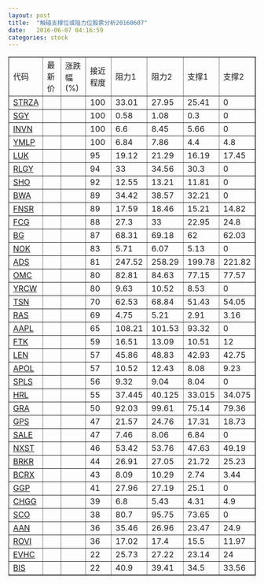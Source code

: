```yaml
---
layout: post
title:  "触碰支撑位或阻力位股票分析20160607"
date:   2016-06-07 04:16:59
categories: stock
---
```

<script type="text/javascript">
var stockList = []
stockList.push('gb_strza');
stockList.push('gb_sgy');
stockList.push('gb_invn');
stockList.push('gb_ymlp');
stockList.push('gb_luk');
stockList.push('gb_rlgy');
stockList.push('gb_sho');
stockList.push('gb_bwa');
stockList.push('gb_fnsr');
stockList.push('gb_fcg');
stockList.push('gb_bg');
stockList.push('gb_nok');
stockList.push('gb_ads');
stockList.push('gb_omc');
stockList.push('gb_yrcw');
stockList.push('gb_tsn');
stockList.push('gb_ras');
stockList.push('gb_aapl');
stockList.push('gb_ftk');
stockList.push('gb_len');
stockList.push('gb_apol');
stockList.push('gb_spls');
stockList.push('gb_hrl');
stockList.push('gb_gra');
stockList.push('gb_gps');
stockList.push('gb_sale');
stockList.push('gb_nxst');
stockList.push('gb_brkr');
stockList.push('gb_bcrx');
stockList.push('gb_ggp');
stockList.push('gb_chgg');
stockList.push('gb_sco');
stockList.push('gb_aan');
stockList.push('gb_rovi');
stockList.push('gb_evhc');
stockList.push('gb_bis');
</script>
<table border="1">
 <tr>
 <td>代码</td>
 <td>最新价</td>
 <td>涨跌幅(%)</td>
 <td>接近程度</td>
 <td>阻力1</td>
 <td>阻力2</td>
 <td>支撑1</td>
 <td>支撑2</td>
</tr>
  <tr id="strza" class="red">
  <td><a href="http://stock.finance.sina.com.cn/usstock/quotes/STRZA.html" target="_blank">STRZA</a></td><td></td><td></td><td>100</td><td>33.01</td><td>27.95</td><td>25.41</td><td>0</td></tr>
  <tr id="sgy" class="red">
  <td><a href="http://stock.finance.sina.com.cn/usstock/quotes/SGY.html" target="_blank">SGY</a></td><td></td><td></td><td>100</td><td>0.58</td><td>1.08</td><td>0.3</td><td>0</td></tr>
  <tr id="invn" class="red">
  <td><a href="http://stock.finance.sina.com.cn/usstock/quotes/INVN.html" target="_blank">INVN</a></td><td></td><td></td><td>100</td><td>6.6</td><td>8.45</td><td>5.66</td><td>0</td></tr>
  <tr id="ymlp" class="green">
  <td><a href="http://stock.finance.sina.com.cn/usstock/quotes/YMLP.html" target="_blank">YMLP</a></td><td></td><td></td><td>100</td><td>6.84</td><td>7.86</td><td>4.4</td><td>4.8</td></tr>
  <tr id="luk" class="green">
  <td><a href="http://stock.finance.sina.com.cn/usstock/quotes/LUK.html" target="_blank">LUK</a></td><td></td><td></td><td>95</td><td>19.12</td><td>21.29</td><td>16.19</td><td>17.45</td></tr>
  <tr id="rlgy" class="red">
  <td><a href="http://stock.finance.sina.com.cn/usstock/quotes/RLGY.html" target="_blank">RLGY</a></td><td></td><td></td><td>94</td><td>33</td><td>34.56</td><td>30.3</td><td>0</td></tr>
  <tr id="sho" class="green">
  <td><a href="http://stock.finance.sina.com.cn/usstock/quotes/SHO.html" target="_blank">SHO</a></td><td></td><td></td><td>92</td><td>12.55</td><td>13.21</td><td>11.81</td><td>0</td></tr>
  <tr id="bwa" class="red">
  <td><a href="http://stock.finance.sina.com.cn/usstock/quotes/BWA.html" target="_blank">BWA</a></td><td></td><td></td><td>89</td><td>34.42</td><td>38.57</td><td>32.21</td><td>0</td></tr>
  <tr id="fnsr" class="red">
  <td><a href="http://stock.finance.sina.com.cn/usstock/quotes/FNSR.html" target="_blank">FNSR</a></td><td></td><td></td><td>89</td><td>17.59</td><td>18.46</td><td>15.21</td><td>14.82</td></tr>
  <tr id="fcg" class="green">
  <td><a href="http://stock.finance.sina.com.cn/usstock/quotes/FCG.html" target="_blank">FCG</a></td><td></td><td></td><td>88</td><td>27.3</td><td>33</td><td>22.95</td><td>24.8</td></tr>
  <tr id="bg" class="red">
  <td><a href="http://stock.finance.sina.com.cn/usstock/quotes/BG.html" target="_blank">BG</a></td><td></td><td></td><td>87</td><td>68.31</td><td>69.18</td><td>62</td><td>62.03</td></tr>
  <tr id="nok" class="red">
  <td><a href="http://stock.finance.sina.com.cn/usstock/quotes/NOK.html" target="_blank">NOK</a></td><td></td><td></td><td>83</td><td>5.71</td><td>6.07</td><td>5.13</td><td>0</td></tr>
  <tr id="ads" class="green">
  <td><a href="http://stock.finance.sina.com.cn/usstock/quotes/ADS.html" target="_blank">ADS</a></td><td></td><td></td><td>81</td><td>247.52</td><td>258.29</td><td>199.78</td><td>221.82</td></tr>
  <tr id="omc" class="red">
  <td><a href="http://stock.finance.sina.com.cn/usstock/quotes/OMC.html" target="_blank">OMC</a></td><td></td><td></td><td>80</td><td>82.81</td><td>84.63</td><td>77.15</td><td>77.57</td></tr>
  <tr id="yrcw" class="red">
  <td><a href="http://stock.finance.sina.com.cn/usstock/quotes/YRCW.html" target="_blank">YRCW</a></td><td></td><td></td><td>80</td><td>9.63</td><td>10.52</td><td>8.53</td><td>0</td></tr>
  <tr id="tsn" class="red">
  <td><a href="http://stock.finance.sina.com.cn/usstock/quotes/TSN.html" target="_blank">TSN</a></td><td></td><td></td><td>70</td><td>62.53</td><td>68.84</td><td>51.43</td><td>54.05</td></tr>
  <tr id="ras" class="green">
  <td><a href="http://stock.finance.sina.com.cn/usstock/quotes/RAS.html" target="_blank">RAS</a></td><td></td><td></td><td>69</td><td>4.75</td><td>5.21</td><td>2.91</td><td>3.16</td></tr>
  <tr id="aapl" class="red">
  <td><a href="http://stock.finance.sina.com.cn/usstock/quotes/AAPL.html" target="_blank">AAPL</a></td><td></td><td></td><td>65</td><td>108.21</td><td>101.53</td><td>93.32</td><td>0</td></tr>
  <tr id="ftk" class="green">
  <td><a href="http://stock.finance.sina.com.cn/usstock/quotes/FTK.html" target="_blank">FTK</a></td><td></td><td></td><td>59</td><td>16.51</td><td>13.09</td><td>10.51</td><td>12</td></tr>
  <tr id="len" class="red">
  <td><a href="http://stock.finance.sina.com.cn/usstock/quotes/LEN.html" target="_blank">LEN</a></td><td></td><td></td><td>57</td><td>45.86</td><td>48.83</td><td>42.93</td><td>42.75</td></tr>
  <tr id="apol" class="green">
  <td><a href="http://stock.finance.sina.com.cn/usstock/quotes/APOL.html" target="_blank">APOL</a></td><td></td><td></td><td>57</td><td>10.52</td><td>12.43</td><td>8.08</td><td>9.23</td></tr>
  <tr id="spls" class="red">
  <td><a href="http://stock.finance.sina.com.cn/usstock/quotes/SPLS.html" target="_blank">SPLS</a></td><td></td><td></td><td>56</td><td>9.32</td><td>9.04</td><td>8.04</td><td>0</td></tr>
  <tr id="hrl" class="green">
  <td><a href="http://stock.finance.sina.com.cn/usstock/quotes/HRL.html" target="_blank">HRL</a></td><td></td><td></td><td>55</td><td>37.445</td><td>40.125</td><td>33.015</td><td>34.075</td></tr>
  <tr id="gra" class="green">
  <td><a href="http://stock.finance.sina.com.cn/usstock/quotes/GRA.html" target="_blank">GRA</a></td><td></td><td></td><td>50</td><td>92.03</td><td>99.61</td><td>75.14</td><td>79.36</td></tr>
  <tr id="gps" class="green">
  <td><a href="http://stock.finance.sina.com.cn/usstock/quotes/GPS.html" target="_blank">GPS</a></td><td></td><td></td><td>47</td><td>21.57</td><td>24.76</td><td>17.31</td><td>18.73</td></tr>
  <tr id="sale" class="red">
  <td><a href="http://stock.finance.sina.com.cn/usstock/quotes/SALE.html" target="_blank">SALE</a></td><td></td><td></td><td>47</td><td>7.46</td><td>8.06</td><td>6.84</td><td>0</td></tr>
  <tr id="nxst" class="red">
  <td><a href="http://stock.finance.sina.com.cn/usstock/quotes/NXST.html" target="_blank">NXST</a></td><td></td><td></td><td>46</td><td>53.42</td><td>53.76</td><td>47.63</td><td>49.19</td></tr>
  <tr id="brkr" class="red">
  <td><a href="http://stock.finance.sina.com.cn/usstock/quotes/BRKR.html" target="_blank">BRKR</a></td><td></td><td></td><td>44</td><td>26.91</td><td>27.05</td><td>21.72</td><td>25.23</td></tr>
  <tr id="bcrx" class="green">
  <td><a href="http://stock.finance.sina.com.cn/usstock/quotes/BCRX.html" target="_blank">BCRX</a></td><td></td><td></td><td>43</td><td>8.09</td><td>10.29</td><td>2.74</td><td>3.44</td></tr>
  <tr id="ggp" class="red">
  <td><a href="http://stock.finance.sina.com.cn/usstock/quotes/GGP.html" target="_blank">GGP</a></td><td></td><td></td><td>41</td><td>27.96</td><td>27.19</td><td>25.1</td><td>0</td></tr>
  <tr id="chgg" class="green">
  <td><a href="http://stock.finance.sina.com.cn/usstock/quotes/CHGG.html" target="_blank">CHGG</a></td><td></td><td></td><td>39</td><td>6.8</td><td>5.43</td><td>4.31</td><td>4.9</td></tr>
  <tr id="sco" class="red">
  <td><a href="http://stock.finance.sina.com.cn/usstock/quotes/SCO.html" target="_blank">SCO</a></td><td></td><td></td><td>38</td><td>80.7</td><td>95.75</td><td>73.65</td><td>0</td></tr>
  <tr id="aan" class="green">
  <td><a href="http://stock.finance.sina.com.cn/usstock/quotes/AAN.html" target="_blank">AAN</a></td><td></td><td></td><td>36</td><td>35.46</td><td>26.96</td><td>23.47</td><td>24.9</td></tr>
  <tr id="rovi" class="green">
  <td><a href="http://stock.finance.sina.com.cn/usstock/quotes/ROVI.html" target="_blank">ROVI</a></td><td></td><td></td><td>36</td><td>17.02</td><td>17.4</td><td>15.5</td><td>11.97</td></tr>
  <tr id="evhc" class="red">
  <td><a href="http://stock.finance.sina.com.cn/usstock/quotes/EVHC.html" target="_blank">EVHC</a></td><td></td><td></td><td>22</td><td>25.73</td><td>27.22</td><td>23.14</td><td>24</td></tr>
  <tr id="bis" class="green">
  <td><a href="http://stock.finance.sina.com.cn/usstock/quotes/BIS.html" target="_blank">BIS</a></td><td></td><td></td><td>22</td><td>40.9</td><td>39.41</td><td>34.5</td><td>33.56</td></tr>
</table>
